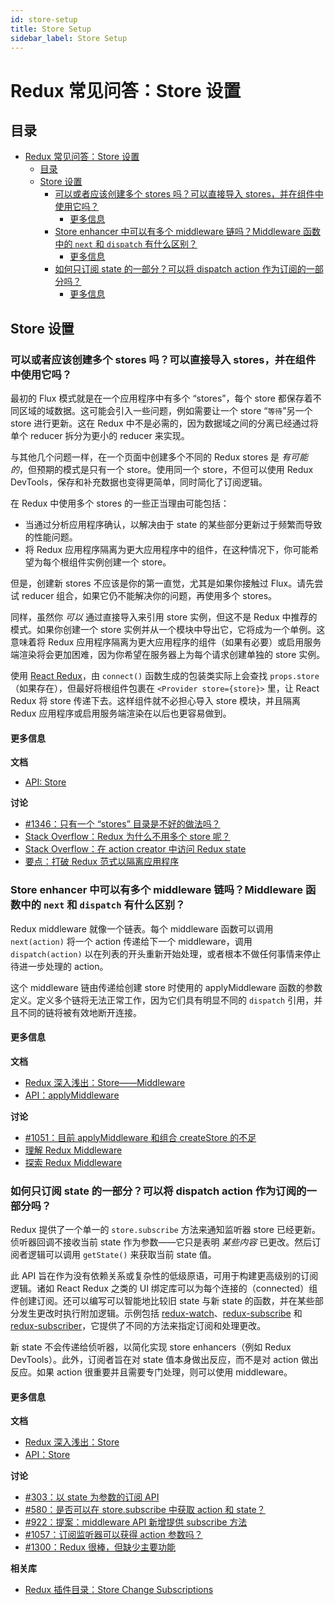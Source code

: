 ```yaml
---
id: store-setup
title: Store Setup
sidebar_label: Store Setup
---
```


# Redux 常见问答：Store 设置

## 目录

- [Redux 常见问答：Store 设置](#redux-faq-store-setup)
  - [目录](#table-of-contents)
  - [Store 设置](#store-setup)
    - [可以或者应该创建多个 stores 吗？可以直接导入 stores，并在组件中使用它吗？](#can-or-should-i-create-multiple-stores-can-i-import-my-store-directly-and-use-it-in-components-myself)
      - [更多信息](#further-information)
    - [Store enhancer 中可以有多个 middleware 链吗？Middleware 函数中的 `next` 和 `dispatch` 有什么区别？](#is-it-ok-to-have-more-than-one-middleware-chain-in-my-store-enhancer-what-is-the-difference-between-next-and-dispatch-in-a-middleware-function)
      - [更多信息](#further-information-1)
    - [如何只订阅 state 的一部分？可以将 dispatch action 作为订阅的一部分吗？](#how-do-i-subscribe-to-only-a-portion-of-the-state-can-i-get-the-dispatched-action-as-part-of-the-subscription)
      - [更多信息](#further-information-2)

## Store 设置

### 可以或者应该创建多个 stores 吗？可以直接导入 stores，并在组件中使用它吗？

最初的 Flux 模式就是在一个应用程序中有多个 “stores”，每个 store 都保存着不同区域的域数据。这可能会引入一些问题，例如需要让一个 store “`等待`”另一个 store 进行更新。这在 Redux 中不是必需的，因为数据域之间的分离已经通过将单个 reducer 拆分为更小的 reducer 来实现。

与其他几个问题一样，在一个页面中创建多个不同的 Redux stores 是 _有可能的_，但预期的模式是只有一个 store。使用同一个 store，不但可以使用 Redux DevTools，保存和补充数据也变得更简单，同时简化了订阅逻辑。

在 Redux 中使用多个 stores 的一些正当理由可能包括：

- 当通过分析应用程序确认，以解决由于 state 的某些部分更新过于频繁而导致的性能问题。
- 将 Redux 应用程序隔离为更大应用程序中的组件，在这种情况下，你可能希望为每个根组件实例创建一个 store。

但是，创建新 stores 不应该是你的第一直觉，尤其是如果你接触过 Flux。请先尝试 reducer 组合，如果它仍不能解决你的问题，再使用多个 stores。

同样，虽然你 _可以_ 通过直接导入来引用 store 实例，但这不是 Redux 中推荐的模式。如果你创建一个 store 实例并从一个模块中导出它，它将成为一个单例。这意味着将 Redux 应用程序隔离为更大应用程序的组件（如果有必要）或启用服务端渲染将会更加困难，因为你希望在服务器上为每个请求创建单独的 store 实例。

使用 [React Redux](https://github.com/reduxjs/react-redux)，由 `connect()` 函数生成的包装类实际上会查找 `props.store`（如果存在），但最好将根组件包裹在 `<Provider store={store}>` 里，让 React Redux 将 store 传递下去。这样组件就不必担心导入 store 模块，并且隔离 Redux 应用程序或启用服务端渲染在以后也更容易做到。

#### 更多信息

**文档**

- [API: Store](../api/Store.md)

**讨论**

- [#1346：只有一个 “stores” 目录是不好的做法吗？](https://github.com/reduxjs/redux/issues/1436)
- [Stack Overflow：Redux 为什么不用多个 store 呢？](https://stackoverflow.com/questions/33619775/redux-multiple-stores-why-not)
- [Stack Overflow：在 action creator 中访问 Redux state](https://stackoverflow.com/questions/35667249/accessing-redux-state-in-an-action-creator)
- [要点：打破 Redux 范式以隔离应用程序](https://gist.github.com/gaearon/eeee2f619620ab7b55673a4ee2bf8400)

### Store enhancer 中可以有多个 middleware 链吗？Middleware 函数中的 `next` 和 `dispatch` 有什么区别？

Redux middleware 就像一个链表。每个 middleware 函数可以调用 `next(action)` 将一个 action 传递给下一个 middleware，调用 `dispatch(action)` 以在列表的开头重新开始处理，或者根本不做任何事情来停止待进一步处理的 action。

这个 middleware 链由传递给创建 store 时使用的 applyMiddleware 函数的参数定义。定义多个链将无法正常工作，因为它们具有明显不同的 `dispatch` 引用，并且不同的链将被有效地断开连接。

#### 更多信息

**文档**

- [Redux 深入浅出：Store——Middleware](../tutorials/fundamentals/part-4-store.md#middleware)
- [API：applyMiddleware](../api/applyMiddleware.md)

**讨论**

- [#1051：目前 applyMiddleware 和组合 createStore 的不足](https://github.com/reduxjs/redux/issues/1051)
- [理解 Redux Middleware](https://medium.com/@meagle/understanding-87566abcfb7a)
- [探索 Redux Middleware](https://blog.krawaller.se/posts/exploring-redux-middleware/)

### 如何只订阅 state 的一部分？可以将 dispatch action 作为订阅的一部分吗？

Redux 提供了一个单一的 `store.subscribe` 方法来通知监听器 store 已经更新。侦听器回调不接收当前 state 作为参数——它只是表明 _某些内容_ 已更改。然后订阅者逻辑可以调用 `getState()` 来获取当前 state 值。

此 API 旨在作为没有依赖关系或复杂性的低级原语，可用于构建更高级别的订阅逻辑。诸如 React Redux 之类的 UI 绑定库可以为每个连接的（connected）组件创建订阅。还可以编写可以智能地比较旧 state 与新 state 的函数，并在某些部分发生更改时执行附加逻辑。示例包括 [redux-watch](https://github.com/jprichardson/redux-watch)、[redux-subscribe](https://github.com/ashaffer/redux-subscribe) 和 [redux-subscriber](https://github.com/ivantsov/redux-subscriber)，它提供了不同的方法来指定订阅和处理更改。

新 state 不会传递给侦听器，以简化实现 store enhancers（例如 Redux DevTools）。此外，订阅者旨在对 state 值本身做出反应，而不是对 action 做出反应。如果 action 很重要并且需要专门处理，则可以使用 middleware。

#### 更多信息

**文档**

- [Redux 深入浅出：Store](../tutorials/fundamentals/part-4-store.md)
- [API：Store](../api/Store.md)

**讨论**

- [#303：以 state 为参数的订阅 API](https://github.com/reduxjs/redux/issues/303)
- [#580：是否可以在 store.subscribe 中获取 action 和 state？](https://github.com/reduxjs/redux/issues/580)
- [#922：提案：middleware API 新增提供 subscribe 方法](https://github.com/reduxjs/redux/issues/922)
- [#1057：订阅监听器可以获得 action 参数吗？](https://github.com/reduxjs/redux/issues/1057)
- [#1300：Redux 很棒，但缺少主要功能](https://github.com/reduxjs/redux/issues/1300)

**相关库**

- [Redux 插件目录：Store Change Subscriptions](https://github.com/markerikson/redux-ecosystem-links/blob/master/store.md#store-change-subscriptions)
